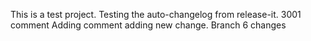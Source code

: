 This is a test project. Testing the auto-changelog from release-it.
3001 comment
Adding comment
adding new change.
Branch 6 changes
